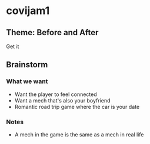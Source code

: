 # covijam1
## Theme: Before and After
Get it

## Brainstorm

### What we want
- Want the player to feel connected
- Want a mech that's also your boyfriend
- Romantic road trip game where the car is your date

### Notes
- A mech in the game is the same as a mech in real life
